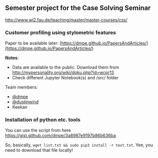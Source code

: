 ## Semester project for the Case Solving Seminar
<http://www.wi2.fau.de/teaching/master/master-courses/css/>

### Customer profiling using stylometric features

Paper to be available later: [https://dmpe.github.io/PapersAndArticles/](https://dmpe.github.io/PapersAndArticles/)

**Notes**:
* Data are available to the public. Download them from <http://mypersonality.org/wiki/doku.php?id=wcpr13>
* Check different Jupyter Notebook(s) and /src/ folder

Team members:

* [@dmpe](https://github.com/dmpe)
* [@dustinwind](https://github.com/dustywind)
* Keekan

### Installation of python etc. tools

You can use the script from here https://gist.github.com/dmpe/3a8987e9197b86b636ba

So, basically, `wget list.txt && sudo pip3 install -r text.txt`. Yee, you need to download that file locally!
